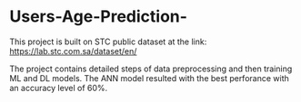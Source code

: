 # Users-Age-Prediction-

This project is built on STC public dataset at the link: https://lab.stc.com.sa/dataset/en/

The project contains detailed steps of data preprocessing and then training ML and DL models. The ANN model resulted with the best perforance with an accuracy level of 60%.
